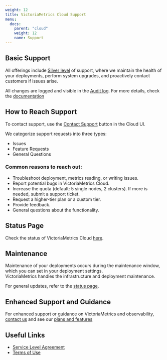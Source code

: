 ```yaml
---
weight: 12
title: VictoriaMetrics Cloud Support
menu:
  docs:
    parent: "cloud"
    weight: 12
    name: Support
---
```

## Basic Support
All offerings include [Silver level](https://victoriametrics.com/plans-features/) of support, where we maintain the health of your deployments, perform system upgrades, and proactively contact customers if issues arise.

All changes are logged and visible in the [Audit log](https://console.victoriametrics.cloud/audit ). For more details, check the [documentation](https://docs.victoriametrics.com/victoriametrics-cloud/audit-logs/) 

## How to Reach Support
To contact support, use the [Contact Support](https://console.victoriametrics.cloud/contact_support) button in the Cloud UI.

We categorize support requests into three types:
- Issues
- Feature Requests
- General Questions

### Common reasons to reach out:
- Troubleshoot deployment, metrics reading, or writing issues.
- Report potential bugs in VictoriaMetrics Cloud.
- Increase the quota (default: 5 single nodes, 2 clusters). If more is needed, submit a support ticket.
- Request a higher-tier plan or a custom tier.
- Provide feedback.
- General questions about the functionality.

## Status Page
Check the status of VictoriaMetrics Cloud [here](https://status.victoriametrics.com/).

## Maintenance
Maintenance of your deployments occurs during the maintenance window, which you can set in your deployment settings.  
VictoriaMetrics handles the infrastructure and deployment maintenance.

For general updates, refer to the [status page](#status-page).

## Enhanced Support and Guidance
For enhanced support or guidance on VictoriaMetrics and observability, [contact us](https://victoriametrics.com/contact-us/) and see our [plans and features](https://victoriametrics.com/plans-features/)

## Useful Links
- [Service Level Agreement](https://victoriametrics.com/legal/cloud/terms-of-service/#service-levels)
- [Terms of Use](https://victoriametrics.com/legal/cloud/terms-of-service/)
